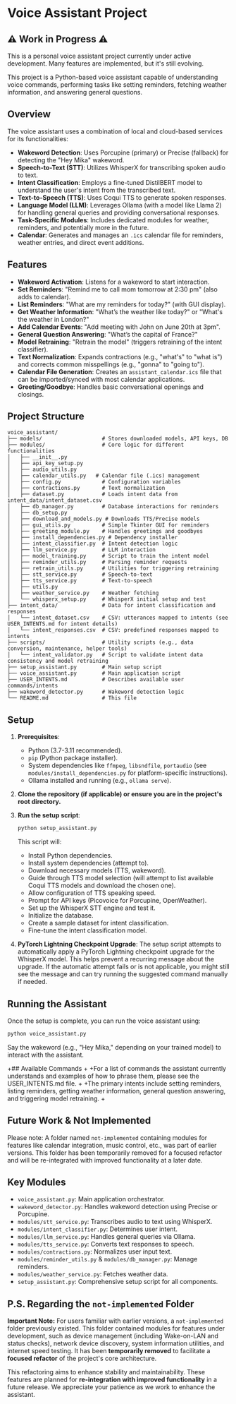 # Voice Assistant Project

## ⚠️ Work in Progress ⚠️

This is a personal voice assistant project currently under active development. Many features are implemented, but it's still evolving.

This project is a Python-based voice assistant capable of understanding voice commands, performing tasks like setting reminders, fetching weather information, and answering general questions.

## Overview

The voice assistant uses a combination of local and cloud-based services for its functionalities:
*   **Wakeword Detection**: Uses Porcupine (primary) or Precise (fallback) for detecting the "Hey Mika" wakeword.
*   **Speech-to-Text (STT)**: Utilizes WhisperX for transcribing spoken audio to text.
*   **Intent Classification**: Employs a fine-tuned DistilBERT model to understand the user's intent from the transcribed text.
*   **Text-to-Speech (TTS)**: Uses Coqui TTS to generate spoken responses.
*   **Language Model (LLM)**: Leverages Ollama (with a model like Llama 2) for handling general queries and providing conversational responses.
*   **Task-Specific Modules**: Includes dedicated modules for weather, reminders, and potentially more in the future.
*   **Calendar**: Generates and manages an `.ics` calendar file for reminders, weather entries, and direct event additions.

## Features

*   **Wakeword Activation**: Listens for a wakeword to start interaction.
*   **Set Reminders**: "Remind me to call mom tomorrow at 2:30 pm" (also adds to calendar).
*   **List Reminders**: "What are my reminders for today?" (with GUI display).
*   **Get Weather Information**: "What’s the weather like today?" or "What's the weather in London?"
*   **Add Calendar Events**: "Add meeting with John on June 20th at 3pm".
*   **General Question Answering**: "What’s the capital of France?"
*   **Model Retraining**: "Retrain the model" (triggers retraining of the intent classifier).
*   **Text Normalization**: Expands contractions (e.g., "what's" to "what is") and corrects common misspellings (e.g., "gonna" to "going to").
*   **Calendar File Generation**: Creates an `assistant_calendar.ics` file that can be imported/synced with most calendar applications.
*   **Greeting/Goodbye**: Handles basic conversational openings and closings.

## Project Structure

```
voice_assistant/
├── models/                   # Stores downloaded models, API keys, DB
├── modules/                  # Core logic for different functionalities
│   ├── __init__.py
│   ├── api_key_setup.py
│   ├── audio_utils.py
│   ├── calendar_utils.py   # Calendar file (.ics) management
│   ├── config.py             # Configuration variables
│   ├── contractions.py       # Text normalization
│   ├── dataset.py            # Loads intent data from intent_data/intent_dataset.csv
│   ├── db_manager.py         # Database interactions for reminders
│   ├── db_setup.py
│   ├── download_and_models.py # Downloads TTS/Precise models
│   ├── gui_utils.py          # Simple Tkinter GUI for reminders
│   ├── greeting_module.py    # Handles greetings and goodbyes
│   ├── install_dependencies.py # Dependency installer
│   ├── intent_classifier.py  # Intent detection logic
│   ├── llm_service.py        # LLM interaction
│   ├── model_training.py     # Script to train the intent model
│   ├── reminder_utils.py     # Parsing reminder requests
│   ├── retrain_utils.py      # Utilities for triggering retraining
│   ├── stt_service.py        # Speech-to-text
│   ├── tts_service.py        # Text-to-speech
│   ├── utils.py
│   ├── weather_service.py    # Weather fetching
│   └── whisperx_setup.py     # WhisperX initial setup and test
├── intent_data/              # Data for intent classification and responses
│   └── intent_dataset.csv    # CSV: utterances mapped to intents (see USER_INTENTS.md for intent details)
│   └── intent_responses.csv  # CSV: predefined responses mapped to intents
├── scripts/                  # Utility scripts (e.g., data conversion, maintenance, helper tools)
│   └── intent_validator.py   # Script to validate intent data consistency and model retraining
├── setup_assistant.py        # Main setup script
├── voice_assistant.py        # Main application script
├── USER_INTENTS.md           # Describes available user commands/intents
├── wakeword_detector.py      # Wakeword detection logic
└── README.md                 # This file
```

## Setup

1.  **Prerequisites**:
    *   Python (3.7-3.11 recommended).
    *   `pip` (Python package installer).
    *   System dependencies like `ffmpeg`, `libsndfile`, `portaudio` (see `modules/install_dependencies.py` for platform-specific instructions).
    *   Ollama installed and running (e.g., `ollama serve`).

2.  **Clone the repository (if applicable) or ensure you are in the project's root directory.**

3.  **Run the setup script**:
    ```bash
    python setup_assistant.py
    ```
    This script will:
    *   Install Python dependencies.
    *   Install system dependencies (attempt to).
    *   Download necessary models (TTS, wakeword).
    *   Guide through TTS model selection (will attempt to list available Coqui TTS models and download the chosen one).
    *   Allow configuration of TTS speaking speed.
    *   Prompt for API keys (Picovoice for Porcupine, OpenWeather).
    *   Set up the WhisperX STT engine and test it.
    *   Initialize the database.
    *   Create a sample dataset for intent classification.
    *   Fine-tune the intent classification model.

4.  **PyTorch Lightning Checkpoint Upgrade**:
    The setup script attempts to automatically apply a PyTorch Lightning checkpoint upgrade for the WhisperX model. This helps prevent a recurring message about the upgrade. If the automatic attempt fails or is not applicable, you might still see the message and can try running the suggested command manually if needed.

## Running the Assistant

Once the setup is complete, you can run the voice assistant using:
```bash
python voice_assistant.py
```
Say the wakeword (e.g., "Hey Mika," depending on your trained model) to interact with the assistant.

+## Available Commands
+
+For a list of commands the assistant currently understands and examples of how to phrase them, please see the USER_INTENTS.md file.
+
+The primary intents include setting reminders, listing reminders, getting weather information, general question answering, and triggering model retraining.
+
## Future Work & Not Implemented

Please note: A folder named `not-implemented` containing modules for features like calendar integration, music control, etc., was part of earlier versions. This folder has been temporarily removed for a focused refactor and will be re-integrated with improved functionality at a later date.

## Key Modules

*   `voice_assistant.py`: Main application orchestrator.
*   `wakeword_detector.py`: Handles wakeword detection using Precise or Porcupine.
*   `modules/stt_service.py`: Transcribes audio to text using WhisperX.
*   `modules/intent_classifier.py`: Determines user intent.
*   `modules/llm_service.py`: Handles general queries via Ollama.
*   `modules/tts_service.py`: Converts text responses to speech.
*   `modules/contractions.py`: Normalizes user input text.
*   `modules/reminder_utils.py` & `modules/db_manager.py`: Manage reminders.
*   `modules/weather_service.py`: Fetches weather data.
*   `setup_assistant.py`: Comprehensive setup script for all components.

## P.S. Regarding the `not-implemented` Folder

**Important Note:** For users familiar with earlier versions, a `not-implemented` folder previously existed. This folder contained modules for features under development, such as device management (including Wake-on-LAN and status checks), network device discovery, system information utilities, and internet speed testing.
It has been **temporarily removed** to facilitate a **focused refactor** of the project's core architecture.

This refactoring aims to enhance stability and maintainability. These features are planned for **re-integration with improved functionality** in a future release. We appreciate your patience as we work to enhance the assistant.
